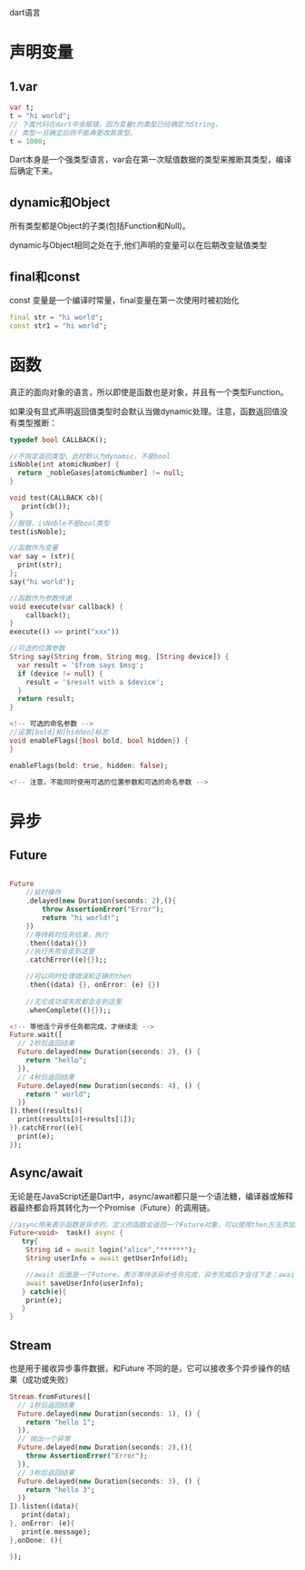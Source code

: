 dart语言

# 声明变量
## 1.var
```dart
var t;
t = "hi world";
// 下面代码在dart中会报错，因为变量t的类型已经确定为String，
// 类型一旦确定后则不能再更改其类型。
t = 1000;
```
Dart本身是一个强类型语言，var会在第一次赋值数据的类型来推断其类型，编译后确定下来。

## dynamic和Object
所有类型都是Object的子类(包括Function和Null)。

dynamic与Object相同之处在于,他们声明的变量可以在后期改变赋值类型

## final和const
const 变量是一个编译时常量，final变量在第一次使用时被初始化
```dart
final str = "hi world";
const str1 = "hi world";
```

# 函数
真正的面向对象的语言，所以即使是函数也是对象，并且有一个类型Function。

如果没有显式声明返回值类型时会默认当做dynamic处理。注意，函数返回值没有类型推断：

```dart
typedef bool CALLBACK();

//不指定返回类型，此时默认为dynamic，不是bool
isNoble(int atomicNumber) {
  return _nobleGases[atomicNumber] != null;
}

void test(CALLBACK cb){
   print(cb()); 
}
//报错，isNoble不是bool类型
test(isNoble);
```


```dart
//函数作为变量
var say = (str){
  print(str);
};
say("hi world");

//函数作为参数传递
void execute(var callback) {
    callback();
}
execute(() => print("xxx"))

//可选的位置参数
String say(String from, String msg, [String device]) {
  var result = '$from says $msg';
  if (device != null) {
    result = '$result with a $device';
  }
  return result;
}

<!-- 可选的命名参数 -->
//设置[bold]和[hidden]标志
void enableFlags({bool bold, bool hidden}) {
}

enableFlags(bold: true, hidden: false);

<!-- 注意，不能同时使用可选的位置参数和可选的命名参数 -->

```


# 异步

## Future

```dart

Future
    //延时操作
    .delayed(new Duration(seconds: 2),(){
        throw AssertionError("Error"); 
        return "hi world!";
    })
    //等待耗时任务结束，执行
    .then((data){})
    //执行失败会走到这里 
    .catchError((e){});;

    //可以同时处理错误和正确的then
    .then((data) {}, onError: (e) {})
    
    //无论成功或失败都会走到这里
    .whenComplete((){});;

<!-- 等他连个异步任务都完成，才继续走 -->
Future.wait([
  // 2秒后返回结果  
  Future.delayed(new Duration(seconds: 2), () {
    return "hello";
  }),
  // 4秒后返回结果  
  Future.delayed(new Duration(seconds: 4), () {
    return " world";
  })
]).then((results){
  print(results[0]+results[1]);
}).catchError((e){
  print(e);
});

```

## Async/await
无论是在JavaScript还是Dart中，async/await都只是一个语法糖，编译器或解释器最终都会将其转化为一个Promise（Future）的调用链。
```dart
//async用来表示函数是异步的，定义的函数会返回一个Future对象，可以使用then方法添加回调函数。
Future<void>  task() async {
   try{
    String id = await login("alice","******");
    String userInfo = await getUserInfo(id);

    //await 后面是一个Future，表示等待该异步任务完成，异步完成后才会往下走；await必须出现在 async 函数内部。
    await saveUserInfo(userInfo);  
   } catch(e){
    print(e);   
   }  
}
```

## Stream
也是用于接收异步事件数据，和Future 不同的是，它可以接收多个异步操作的结果（成功或失败）

```dart
Stream.fromFutures([
  // 1秒后返回结果
  Future.delayed(new Duration(seconds: 1), () {
    return "hello 1";
  }),
  // 抛出一个异常
  Future.delayed(new Duration(seconds: 2),(){
    throw AssertionError("Error");
  }),
  // 3秒后返回结果
  Future.delayed(new Duration(seconds: 3), () {
    return "hello 3";
  })
]).listen((data){
   print(data);
}, onError: (e){
   print(e.message);
},onDone: (){

});

```